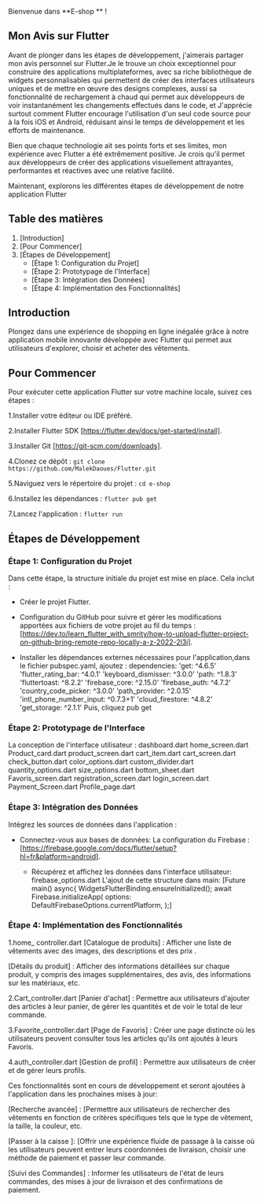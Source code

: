 
Bienvenue dans **E-shop ** ! 

## Mon Avis sur Flutter
Avant de plonger dans les étapes de développement, j'aimerais partager mon avis personnel sur Flutter.Je le trouve un choix exceptionnel pour construire des applications
multiplateformes, avec sa riche bibliothèque de widgets personnalisables qui permettent de créer des interfaces utilisateurs uniques et de mettre en œuvre des designs 
complexes, aussi sa  fonctionnalité de rechargement à chaud qui permet aux développeurs de voir instantanément les changements effectués dans le code, et J'apprécie 
surtout comment Flutter encourage l'utilisation d'un seul code source pour à la fois iOS et Android, réduisant ainsi le temps de développement et les efforts de maintenance. 

Bien que chaque technologie ait ses points forts et ses limites, mon expérience avec Flutter a été extrêmement positive. Je crois qu'il permet aux développeurs de créer 
des applications visuellement attrayantes, performantes et réactives avec une relative facilité.

Maintenant, explorons les différentes étapes de développement de notre application Flutter


## Table des matières

1. [Introduction]
2. [Pour Commencer]
3. [Étapes de Développement]
    - [Étape 1: Configuration du Projet]
    - [Étape 2: Prototypage de l'Interface]
    - [Étape 3: Intégration des Données]
    - [Étape 4: Implémentation des Fonctionnalités]


## Introduction

Plongez dans une expérience de shopping en ligne inégalée grâce à notre application mobile innovante développée avec Flutter qui permet aux utilisateurs d'explorer, choisir
et acheter  des vêtements.

## Pour Commencer
Pour exécuter cette application Flutter sur votre machine locale, suivez ces étapes :

1.Installer votre éditeur ou IDE préféré.

2.Installer Flutter SDK [https://flutter.dev/docs/get-started/install].

3.Installer Git [https://git-scm.com/downloads].

4.Clonez ce dépôt : `git clone https://github.com/MalekDaoues/Flutter.git`

5.Naviguez vers le répertoire du projet : `cd e-shop`

6.Installez les dépendances : `flutter pub get` 

7.Lancez l'application : `flutter run`


## Étapes de Développement

### Étape 1: Configuration du Projet
Dans cette étape, la structure initiale du projet est mise en place. Cela inclut :

- Créer le projet Flutter.

- Configuration du GitHub pour suivre et gérer les modifications apportées aux fichiers de votre projet au fil du temps : [https://dev.to/learn_flutter_with_smrity/how-to-upload-flutter-project-on-github-bring-remote-repo-locally-a-z-2022-2l3i].

- Installer les dépendances externes nécessaires pour l'application,dans le fichier pubspec.yaml, ajoutez :
  dependencies:
  'get: ^4.6.5'
  'flutter_rating_bar: ^4.0.1'
  'keyboard_dismisser: ^3.0.0'
  'path: ^1.8.3'
  'fluttertoast: ^8.2.2'
  'firebase_core: ^2.15.0'
  'firebase_auth: ^4.7.2'
  'country_code_picker: ^3.0.0'
  'path_provider: ^2.0.15'
  'intl_phone_number_input: ^0.7.3+1'
  'cloud_firestore: ^4.8.2'
  'get_storage: ^2.1.1'
  Puis, cliquez pub get

### Étape 2: Prototypage de l'Interface
La conception de l'interface utilisateur :
   dashboard.dart
   home_screen.dart
   Product_card.dart
   product_screen.dart
   cart_item.dart
   cart_screen.dart
   check_button.dart
   color_options.dart
   custom_divider.dart
   quantity_options.dart
   size_options.dart
   bottom_sheet.dart
   Favoris_screen.dart
   registration_screen.dart
   login_screen.dart
   Payment_Screen.dart
   Profile_page.dart

### Étape 3: Intégration des Données
Intégrez les sources de données dans l'application :
- Connectez-vous aux bases de données:
    La configuration du Firebase : [https://firebase.google.com/docs/flutter/setup?hl=fr&platform=android].
  
  - Récupérez et affichez les données dans l'interface utilisateur:
       firebase_options.dart
       L'ajout de cette structure dans main:
       [Future<void> main() async{
         WidgetsFlutterBinding.ensureInitialized();
         await Firebase.initializeApp(
         options: DefaultFirebaseOptions.currentPlatform,
       );]


### Étape 4: Implémentation des Fonctionnalités

1.home_ controller.dart
   [Catalogue de produits] : Afficher une liste de vêtements avec des images, des descriptions et des prix .

   [Détails du produit] : Afficher des informations détaillées sur chaque produit, y compris des images supplémentaires, des avis, des informations sur les matériaux, etc.

2.Cart_controller.dart
   [Panier d'achat] : Permettre aux utilisateurs d'ajouter  des articles à leur panier, de gérer les quantités et de voir le total de leur commande.

3.Favorite_controller.dart
[Page de Favoris] : Créer une page distincte où les utilisateurs peuvent consulter tous les articles qu'ils ont ajoutés à leurs Favoris.

4.auth_controller.dart
[Gestion de profil] : Permettre aux utilisateurs de créer et de gérer leurs profils.



Ces fonctionnalités sont en cours de développement et seront ajoutées à l'application dans les prochaines mises à jour:

[Recherche avancée] : [Permettre aux utilisateurs de rechercher des vêtements en fonction de critères spécifiques tels que le type de vêtement, la taille, la couleur, etc.

[Passer à la caisse ]: [Offrir une expérience fluide de passage à la caisse où les utilisateurs peuvent entrer leurs coordonnées de livraison, choisir une méthode de paiement et passer leur commande.

[Suivi des Commandes] : Informer les utilisateurs de l'état de leurs commandes, des mises à jour de livraison et des confirmations de paiement.






